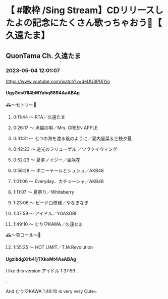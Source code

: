 # 【 #歌枠 /Sing Stream】CDリリースしたよの記念にたくさん歌っちゃおう🥳【 久遠たま】

## QuonTama Ch. 久遠たま

### 2023-05-04 12:01:07

https://www.youtube.com/watch?v=deUU3PGjYio

#### UgyGds01I4bMYabq68R4AaABAg

🕰～セトリ～🥀



01. 0:11:44 ～ RTA／久遠たま



02. 0:26:17 ～ 点描の唄／Mrs. GREEN APPLE



03. 0:31:31 ～ 七つの海を渡る風のように／愛内里菜＆三枝夕夏



04. 0:42:23 ～ 逆光のフリューゲル ／ツヴァイウィング



05. 0:52:23 ～ 夏夢ノイジー／亜咲花



06. 0:56:28 ～ ポニーテールとシュシュ／AKB48



07. 1:01:06 ～ Everyday、カチューシャ／AKB48



08. 1:11:07 ～ 夏祭り／Whiteberry



09. 1:23:06 ～ ビードロ模様／やなぎなぎ



10. 1:37:59 ～ アイドル／YOASOBI



11. 1:49:10 ～ ​むり♡KAWA／久遠たま



🕰～杏コール～🥀



12. 1:55:25 ～ HOT LIMIT／T.M.Revolution



#### UgzIbdgXrb41jTXkoMt4AaABAg

I  like this version  アイドル 1:37:59 .  

.

And    むり♡KAWA  1:49:10   is very very Cute~

